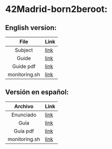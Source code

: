 # 42Madrid-born2beroot:

## English version:
|File|Link|
|:---:|:---|
|Subject|[link](https://github.com/Jkutkut/42Madrid-subjects/blob/main/en.subject.pdf)|
|Guide|[link](./guide.md)|
|Guide pdf|[link](./res/pdf/guide.pdf)|
|monitoring.sh|[link](./monitoring.sh)|


## Versión en español:
|Archivo|Link|
|:---:|:---|
|Enunciado|[link](https://github.com/Jkutkut/42Madrid-subjects/blob/main/es.subject.pdf)|
|Guía|[link](./guia.md)|
|Guía pdf|[link](./res/pdf/guia.pdf)|
|monitoring.sh|[link](./monitoring.es.sh)|
